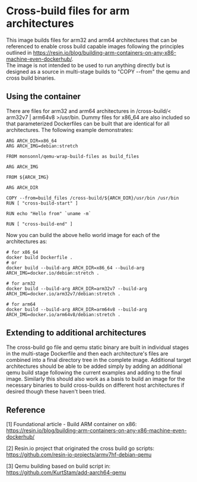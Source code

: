 # Cross-build files for arm architectures

This image builds files for arm32 and arm64 architectures that can be referenced
to enable cross build capable images following the principles outlined in
https://resin.io/blog/building-arm-containers-on-any-x86-machine-even-dockerhub/.  
The image is not intended to be used to run anything directly but is designed as
a source in  multi-stage builds to "COPY --from" the qemu and cross build binaries.

## Using the container

There are files for arm32 and arm64 architectures in /cross-build/< arm32v7 | arm64v8 >/usr/bin.  Dummy
files for x86_64 are also included so that parameterized Dockerfiles can be built
that are identical for all architectures.  The following example demonstrates:

```
ARG ARCH_DIR=x86_64
ARG ARCH_IMG=debian:stretch

FROM monsonnl/qemu-wrap-build-files as build_files

ARG ARCH_IMG

FROM ${ARCH_IMG}

ARG ARCH_DIR

COPY --from=build_files /cross-build/${ARCH_DIR}/usr/bin /usr/bin
RUN [ "cross-build-start" ]

RUN echo "Hello from" `uname -m`

RUN [ "cross-build-end" ]
```
Now you can build the above hello world image for each of the architectures as:

```
# for x86_64
docker build Dockerfile .
# or
docker build --build-arg ARCH_DIR=x86_64 --build-arg ARCH_IMG=docker.io/debian:stretch .

# for arm32
docker build --build-arg ARCH_DIR=arm32v7 --build-arg ARCH_IMG=docker.io/arm32v7/debian:stretch .

# for arm64
docker build --build-arg ARCH_DIR=arm64v8 --build-arg ARCH_IMG=docker.io/arm64v8/debian:stretch .
```

## Extending to additional architectures

The cross-build go file and qemu static binary are built in individual stages in the multi-stage
Dockerfile and then each architecture's files are combined into a final directory tree in the complete
image.  Additional target architectures should be able to be added simply by adding an additional
qemu build stage following the current examples and adding to the final image.  Similarly this should
also work as a basis to build an image for the necessary binaries to build cross-builds on different
host architectures if desired though these haven't been tried.


## Reference

[1] Foundational article - Build ARM container on x86: https://resin.io/blog/building-arm-containers-on-any-x86-machine-even-dockerhub/

[2] Resin.io project that originated the cross build go scripts: https://github.com/resin-io-projects/armv7hf-debian-qemu

[3] Qemu building based on build script in: https://github.com/KurtStam/add-aarch64-qemu

